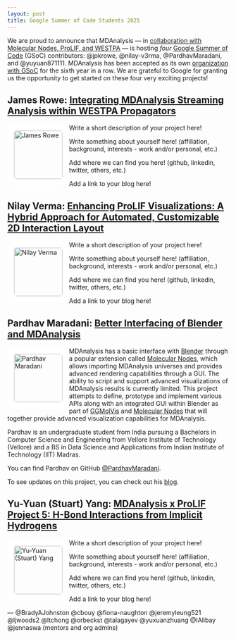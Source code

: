```yaml
---
layout: post
title: Google Summer of Code Students 2025
---
```


We are proud to announce that MDAnalysis — in [collaboration with Molecular Nodes, ProLIF, and WESTPA](https://github.com/MDAnalysis/mdanalysis/wiki/GSoC-2025-Project-Ideas#collaborations) — 
is hosting _four_ [Google Summer of Code][gsoc] (GSoC) contributors: @jpkrowe, @nilay-v3rma, @PardhavMaradani, and @yuyuan871111. MDAnalysis has been accepted as its own [organization with GSoC][mda-gsoc] 
for the sixth year in a row. We are grateful to Google for granting us the opportunity to get started on these four very exciting projects!

## James Rowe: [Integrating MDAnalysis Streaming Analysis within WESTPA Propagators](https://summerofcode.withgoogle.com/programs/2025/projects/SvFaSgr5)

<img
src="Picture Here"
title="James Rowe" alt="James Rowe"
style="float: left; width: 110px; height: 110px; border-radius: 20px; border: 15px solid white" />

Write a short description of your project here!

Write something about yourself here! (affiliation, background, interests - work and/or personal, etc.)

Add where we can find you here! (github, linkedin, twitter, others, etc.)

Add a link to your blog here!

## Nilay Verma: [Enhancing ProLIF Visualizations: A Hybrid Approach for Automated, Customizable 2D Interaction Layout](https://summerofcode.withgoogle.com/programs/2025/projects/XWsglxQM)

<img
src="Picture Here"
title="Nilay Verma" alt="Nilay Verma"
style="float: left; width: 110px; height: 110px; border-radius: 20px; border: 15px solid white" />

Write a short description of your project here!

Write something about yourself here! (affiliation, background, interests - work and/or personal, etc.)

Add where we can find you here! (github, linkedin, twitter, others, etc.)

Add a link to your blog here!

## Pardhav Maradani: [Better Interfacing of Blender and MDAnalysis](https://summerofcode.withgoogle.com/programs/2025/projects/9BR8jbvV)

<img
src="https://avatars.githubusercontent.com/pardhavmaradani"
title="Pardhav Maradani" alt="Pardhav Maradani"
style="float: left; width: 110px; height: 110px; border-radius: 20px; border: 15px solid white" />

MDAnalysis has a basic interface with [Blender](https://www.blender.org/) through a popular extension called [Molecular Nodes](https://github.com/BradyAJohnston/MolecularNodes), which allows importing MDAnalysis universes and provides advanced rendering capabilities through a GUI. The ability to script and support advanced visualizations of MDAnalysis results is currently limited. This project attempts to define, prototype and implement various APIs along with an integrated GUI within Blender as part of [GGMolVis](https://github.com/yuxuanzhuang/ggmolvis) and [Molecular Nodes](https://github.com/BradyAJohnston/MolecularNodes) that will together provide advanced visualization capabilities for MDAnalysis.

Pardhav is an undergraduate student from India pursuing a Bachelors in Computer Science and Engineering from Vellore Institute of Technology (Vellore) and a BS in Data Science and Applications from Indian Institute of Technology (IIT) Madras.

You can find Pardhav on GitHub [@PardhavMaradani](https://github.com/PardhavMaradani).

To see updates on this project, you can check out his [blog](https://pardhavmaradani.github.io/categories/gsoc-2025/).

## Yu-Yuan (Stuart) Yang: [MDAnalysis x ProLIF Project 5: H-Bond Interactions from Implicit Hydrogens](https://summerofcode.withgoogle.com/programs/2025/projects/5Otkx8vp)

<img
src="Picture Here"
title="Yu-Yuan (Stuart) Yang" alt="Yu-Yuan (Stuart) Yang"
style="float: left; width: 110px; height: 110px; border-radius: 20px; border: 15px solid white" />

Write a short description of your project here!

Write something about yourself here! (affiliation, background, interests - work and/or personal, etc.)

Add where we can find you here! (github, linkedin, twitter, others, etc.)

Add a link to your blog here!

— @BradyAJohnston @cbouy @fiona-naughton @jeremyleung521 @ljwoods2 @ltchong @orbeckst @talagayev @yuxuanzhuang @IAlibay @jennaswa (mentors and org admins)

[gsoc]: https://summerofcode.withgoogle.com
[mda-gsoc]: https://summerofcode.withgoogle.com/programs/2025/organizations/mdanalysis

